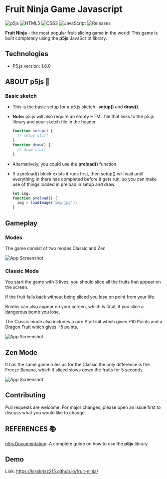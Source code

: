 
# Fruit Ninja Game Javascript
![p5js](https://img.shields.io/badge/p5.js-ED225D?style=for-the-badge&logo=p5.js&logoColor=FFFFFF)
![HTML5](https://img.shields.io/badge/html5-%23E34F26.svg?style=for-the-badge&logo=html5&logoColor=white)
![CSS3](https://img.shields.io/badge/css3-%231572B6.svg?style=for-the-badge&logo=css3&logoColor=white)
![JavaScript](https://img.shields.io/badge/javascript-%23323330.svg?style=for-the-badge&logo=javascript&logoColor=%23F7DF1E)
  <img alt="Releases" src="https://img.shields.io/github/repo-size/KissKrisz215/fruitninja14" />

**Fruit Ninja** - the most popular fruit-slicing game in the world! This game is built completely using the **p5js** JavaScript library.

## Technologies

* P5.js version: 1.6.0

## ABOUT p5js :speech_balloon:

### Basic sketch
  - This is the basic setup for a p5.js sketch- **setup()** and **draw()**. 
  - **Note:** p5.js will also require an empty HTML file that links to the p5.js library and your sketch file in the header.

    ```javascript
    function setup() {
      // setup stuff
    }
    function draw() {
      // draw stuff
    }
    ```
    
  - Alternatively, you could use the **preload()** function. 
  - If a preload() block exists it runs first, then setup() will wait until everything in there has completed before it gets run, so you can make use of things loaded in preload in setup and draw.
  
    ```javascript
    let img;
    function preload() {
      img = loadImage('img.jpg');
    }
    ```

    
## Gameplay

### Modes

The game consist of two modes Classic and Zen

![App Screenshot](/img/screenshots/gif3.gif)

### Classic Mode

You start the game with 3 lives, you should slice all the fruits that appear on the screen.

If the fruit falls back without being sliced you lose on point from your life.

Bombs can also appear on your screen, which is fatal, if you slice a dangerous bomb you lose.

The Classic mode also includes a rare Starfruit which gives +10 Points and a Dragon Fruit which gives +5 points.

![App Screenshot](/img/screenshots/gif1.gif)

## Zen Mode

It has the same game rules as for the Classic the only difference is the Freeze Banana,
which if sliced slows down the fruits for 5 seconds.

![App Screenshot](/img/screenshots/gif2.gif)

## Contributing

Pull requests are welcome. For major changes, please open an issue first
to discuss what you would like to change.

## REFERENCES :books:
[p5js Documentation](https://p5js.org/): A complete guide on how to use the **p5js** library.

## Demo

Link: https://kisskrisz215.github.io/fruit-ninja/
